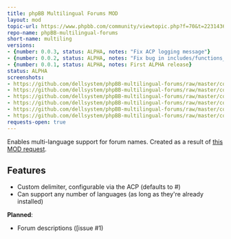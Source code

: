 ```yaml
---
title: phpBB Multilingual Forums MOD
layout: mod
topic-url: https://www.phpbb.com/community/viewtopic.php?f=70&t=2231436
repo-name: phpBB-multilingual-forums
short-name: multiling
versions:
- {number: 0.0.3, status: ALPHA, notes: "Fix ACP logging message"}
- {number: 0.0.2, status: ALPHA, notes: "Fix bug in includes/functions_display.php"}
- {number: 0.0.1, status: ALPHA, notes: First ALPHA release}
status: ALPHA
screenshots:
- https://github.com/dellsystem/phpBB-multilingual-forums/raw/master/contrib/screenshot-acp.png
- https://github.com/dellsystem/phpBB-multilingual-forums/raw/master/contrib/screenshot-forum.png
- https://github.com/dellsystem/phpBB-multilingual-forums/raw/master/contrib/screenshot-category.png
- https://github.com/dellsystem/phpBB-multilingual-forums/raw/master/contrib/screenshot-french.png
- https://github.com/dellsystem/phpBB-multilingual-forums/raw/master/contrib/screenshot-language.png
- https://github.com/dellsystem/phpBB-multilingual-forums/raw/master/contrib/screenshot-english.png
requests-open: true
---
```


Enables multi-language support for forum names. Created as a result of [this MOD
request](https://www.phpbb.com/community/viewtopic.php?f=72&t=2215701).

## Features

* Custom delimiter, configurable via the ACP (defaults to #)
* Can support any number of languages (as long as they're already installed)

**Planned**:

* Forum descriptions ([issue #1)

[issue #1]: https://github.com/dellsystem/phpBB-multilingual-forums/issues/1
